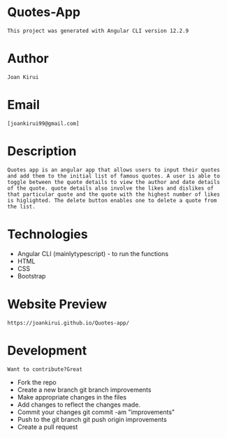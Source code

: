 # Quotes-App
    This project was generated with Angular CLI version 12.2.9
# Author
    Joan Kirui
# Email
    [joankirui99@gmail.com]
# Description
    Quotes app is an angular app that allows users to input their quotes and add them to the initial list of famous quotes. A user is able to toggle between the quote details to view the author and date details of the quote. quote details also involve the likes and dislikes of that particular quote and the quote with the highest number of likes is higlighted. The delete button enables one to delete a quote from the list.
# Technologies
* Angular CLI (mainlytypescript) - to run the functions
* HTML
* CSS
* Bootstrap
#  Website Preview
    https://joankirui.github.io/Quotes-app/
# Development   
    Want to contribute?Great
* Fork the repo
* Create a new branch git branch improvements
* Make appropriate changes in the files
* Add changes to reflect the changes made.
* Commit your changes git commit -am "improvements"
* Push to the git branch git push origin improvements
* Create a pull request 

